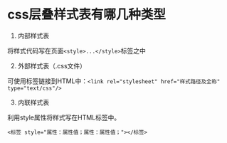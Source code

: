# css层叠样式表有哪几种类型

1. 内部样式表

将样式代码写在页面`<style>...</style>`标签之中

2. 外部样式表（.css文件）

可使用<link>标签链接到HTML中：`<link rel="stylesheet" href="样式路径及全称" type="text/css"/>`

3. 内联样式表

利用style属性将样式写在HTML标签中。

`<标签 style="属性：属性值；属性：属性值；"></标签>`